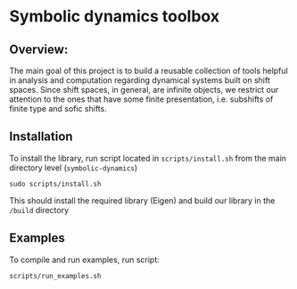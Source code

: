 # Symbolic dynamics toolbox
## Overview:
The main goal of this project is to build a reusable collection of tools helpful in analysis and computation regarding
dynamical systems built on shift spaces. Since shift spaces, in general, are infinite objects, we restrict our attention
to the ones that have some finite presentation, i.e. subshifts of finite type and sofic shifts.

## Installation
To install the library, run script located in `scripts/install.sh` from the main directory level (`symbolic-dynamics`)
```shell
sudo scripts/install.sh
```
This should install the required library (Eigen) and build our library in the `/build` directory

## Examples
To compile and run examples, run script:
```shell
scripts/run_examples.sh
```
